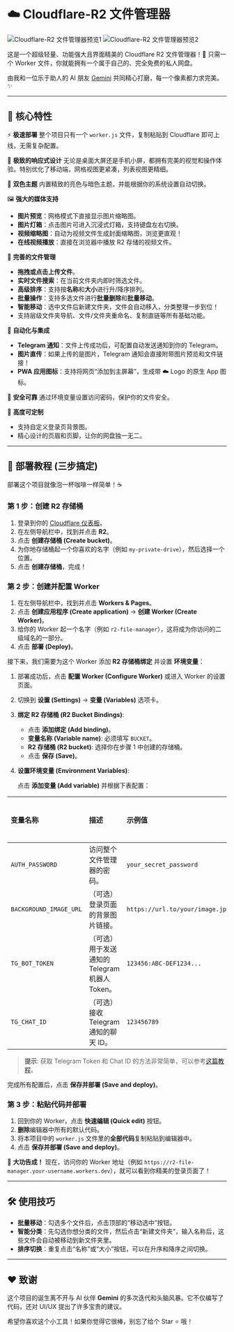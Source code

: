 # ☁️ Cloudflare-R2 文件管理器

![Cloudflare-R2 文件管理器预览1](https://file.ikim.eu.org/Url-img%2Fphoto_2025-08-09_20-09-08.jpg) ![Cloudflare-R2 文件管理器预览2](https://file.ikim.eu.org/Url-img%2Fphoto_2025-08-09_20-12-16.jpg)

这是一个超级轻量、功能强大且界面精美的 Cloudflare R2 文件管理器！🚀 只需一个 Worker 文件，你就能拥有一个属于自己的、完全免费的私人网盘。

由我和一位乐于助人的 AI 朋友 [Gemini](https://gemini.google.com/) 共同精心打磨，每一个像素都力求完美。✨

---

## 💎 核心特性

⚡️ **极速部署**
整个项目只有一个 `worker.js` 文件，复制粘贴到 Cloudflare 即可上线，无需复杂配置。

📱 **极致的响应式设计**
无论是桌面大屏还是手机小屏，都拥有完美的视觉和操作体验。特别优化了移动端，网格视图更紧凑，列表视图更精细。

🎨 **双色主题**
内置精致的亮色与暗色主题，并能根据你的系统设置自动切换。

🖼️ **强大的媒体支持**
- **图片预览**：网格模式下直接显示图片缩略图。
- **图片灯箱**：点击图片可进入沉浸式灯箱，支持键盘左右切换。
- **视频缩略图**：自动为视频文件生成封面缩略图，浏览更直观！
- **在线视频播放**：直接在浏览器中播放 R2 存储的视频文件。

📂 **完善的文件管理**
- **拖拽或点击上传文件**。
- **实时文件搜索**：在当前文件夹内即时筛选文件。
- **高级排序**：支持按**名称**和**大小**进行升/降序排列。
- **批量操作**：支持多选文件进行**批量删除**和**批量移动**。
- **智能移动**：选中文件后新建文件夹，文件会自动移入，分类整理一步到位！
- 支持层级文件夹导航、文件/文件夹重命名、复制直链等所有基础功能。

🤖 **自动化与集成**
- **Telegram 通知**：文件上传成功后，可配置自动发送通知到你的 Telegram。
- **图片直传**：如果上传的是图片，Telegram 通知会直接附带图片预览和文件链接！
- **PWA 应用图标**：支持将网页“添加到主屏幕”，生成带 ☁️ Logo 的原生 App 图标。

🔐 **安全可靠**
通过环境变量设置访问密码，保护你的文件安全。

🎨 **高度可定制**
- 支持自定义登录页背景图。
- 精心设计的页眉和页脚，让你的网盘独一无二。

---

## 🚀 部署教程 (三步搞定)

部署这个项目就像泡一杯咖啡一样简单！☕

### 第 1 步：创建 R2 存储桶

1.  登录到你的 [Cloudflare 仪表板](https://dash.cloudflare.com/)。
2.  在左侧导航栏中，找到并点击 **R2**。
3.  点击 **创建存储桶 (Create bucket)**。
4.  为你地存储桶起一个你喜欢的名字（例如 `my-private-drive`），然后选择一个位置。
5.  点击 **创建存储桶**，完成！

### 第 2 步：创建并配置 Worker

1.  在左侧导航栏中，找到并点击 **Workers & Pages**。
2.  点击 **创建应用程序 (Create application)** -> **创建 Worker (Create Worker)**。
3.  给你的 Worker 起一个名字（例如 `r2-file-manager`），这将成为你访问的二级域名的一部分。
4.  点击 **部署 (Deploy)**。

接下来，我们需要为这个 Worker 添加 **R2 存储桶绑定** 并设置 **环境变量**：

1.  部署成功后，点击 **配置 Worker (Configure Worker)** 或进入 Worker 的设置页面。
2.  切换到 **设置 (Settings)** -> **变量 (Variables)** 选项卡。
3.  **绑定 R2 存储桶 (R2 Bucket Bindings)**:
    -   点击 **添加绑定 (Add binding)**。
    -   **变量名称 (Variable name)**: 必须填写 `BUCKET`。
    -   **R2 存储桶 (R2 bucket)**: 选择你在步骤 1 中创建的存储桶。
    -   点击 **保存 (Save)**。
4.  **设置环境变量 (Environment Variables)**:

    点击 **添加变量 (Add variable)** 并根据下表配置：

| 变量名称 | 描述 | 示例值 | 是否必填 |
| :--- | :--- | :--- | :--- |
| `AUTH_PASSWORD` | 访问整个文件管理器的密码。 | `your_secret_password` | **是** ✅ |
| `BACKGROUND_IMAGE_URL` | （可选）登录页面的背景图片链接。 | `https://url.to/your/image.jpg` | 否 ❌ |
| `TG_BOT_TOKEN` | （可选）用于发送通知的 Telegram 机器人 Token。 | `123456:ABC-DEF1234...` | 否 ❌ |
| `TG_CHAT_ID` | （可选）接收 Telegram 通知的聊天 ID。 | `123456789` | 否 ❌ |

> **提示**: 获取 Telegram Token 和 Chat ID 的方法非常简单，可以参考[这篇教程](https://www.google.com/search?q=how+to+get+telegram+bot+token+and+chat+id)。

完成所有配置后，点击 **保存并部署 (Save and deploy)**。

### 第 3 步：粘贴代码并部署

1.  回到你的 Worker，点击 **快速编辑 (Quick edit)** 按钮。
2.  **删除**编辑器中所有的默认代码。
3.  将本项目中的 `worker.js` 文件里的**全部代码**复制粘贴到编辑器中。
4.  点击 **保存并部署 (Save and deploy)**。

🎉 **大功告成！** 现在，访问你的 Worker 地址（例如 `https://r2-file-manager.your-username.workers.dev`），就可以看到你精美的登录页面了！

---

## 🛠️ 使用技巧

-   **批量移动**：勾选多个文件后，点击顶部的“移动选中”按钮。
-   **智能分类**：先勾选你想分类的文件，然后点击“新建文件夹”，输入名称后，这些文件会自动被移动到新文件夹里。
-   **排序切换**：重复点击“名称”或“大小”按钮，可以在升序和降序之间切换。

---

## ❤️ 致谢

这个项目的诞生离不开与 AI 伙伴 **Gemini** 的多次迭代和头脑风暴。它不仅编写了代码，还对 UI/UX 提出了许多宝贵的建议。

希望你喜欢这个小工具！如果你觉得它很棒，别忘了给个 Star ⭐ 哦！
